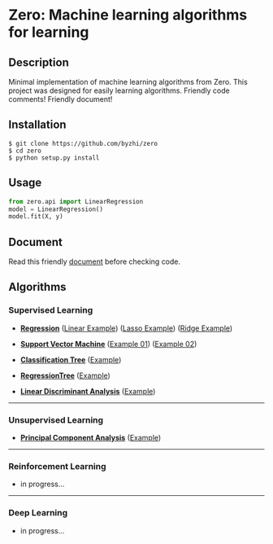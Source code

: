 # Zero: Machine learning algorithms for learning

## Description
Minimal implementation of machine learning algorithms from Zero. This project was designed for easily learning algorithms. Friendly code comments! Friendly document!

## Installation
```
$ git clone https://github.com/byzhi/zero
$ cd zero
$ python setup.py install
```
## Usage
```python
from zero.api import LinearRegression
model = LinearRegression()
model.fit(X, y)
```

## Document
Read this friendly [document](./docs/README.md) before checking code.

## Algorithms
### Supervised Learning
-  [**Regression**](./zero/supervised/regression.py)
  ([Linear Example](./examples/example_LinearRegression.py))
  ([Lasso Example](./examples/example_LassoRegression.py))
  ([Ridge Example](./examples/example_RidgeRegression.py))

-  [**Support Vector Machine**](./zero/supervised/support_vector_machine.py) ([Example 01](./examples/example_svm.py)) ([Example 02](./examples/example_svm_02.py))

-  [**Classification Tree**](./zero/supervised/decision_tree.py) ([Example](./examples/example_ClassificationTree.py))
-  [**RegressionTree**](./zero/supervised/decision_tree.py) ([Example](./examples/example_RegressionTree.py))

- [**Linear Discriminant Analysis**](./zero/supervised/linear_discriminant_analysis.py) ([Example](./examples/example_PCA_LDA.py))

---

### Unsupervised Learning
-  [**Principal Component Analysis**](./zero/unsupervised/principal_component_analysis.py) ([Example](./examples/example_PCA_LDA.py))


---

### Reinforcement Learning
* in progress...

---

### Deep Learning
* in progress...
